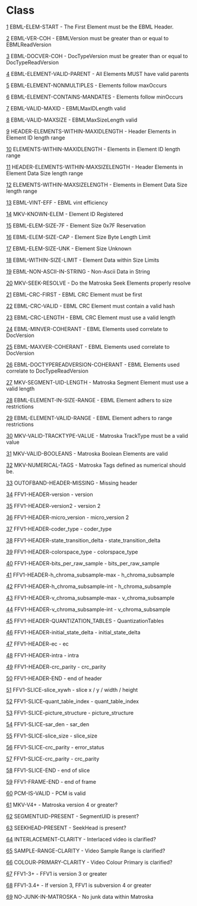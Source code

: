 # Class
[1](1.md) EBML-ELEM-START - The First Element must be the EBML Header.

[2](2.md) EBML-VER-COH - EBMLVersion must be greater than or equal to EBMLReadVersion

[3](3.md) EBML-DOCVER-COH - DocTypeVersion must be greater than or equal to DocTypeReadVersion

[4](4.md) EBML-ELEMENT-VALID-PARENT - All Elements MUST have valid parents

[5](5.md) EBML-ELEMENT-NONMULTIPLES - Elements follow maxOccurs

[6](6.md) EBML-ELEMENT-CONTAINS-MANDATES - Elements follow minOccurs

[7](7.md) EBML-VALID-MAXID - EBMLMaxIDLength valid

[8](8.md) EBML-VALID-MAXSIZE - EBMLMaxSizeLength valid

[9](9.md) HEADER-ELEMENTS-WITHIN-MAXIDLENGTH - Header Elements in Element ID length range

[10](10.md) ELEMENTS-WITHIN-MAXIDLENGTH - Elements in Element ID length range

[11](11.md) HEADER-ELEMENTS-WITHIN-MAXSIZELENGTH - Header Elements in Element Data Size length range

[12](12.md) ELEMENTS-WITHIN-MAXSIZELENGTH - Elements in Element Data Size length range

[13](13.md) EBML-VINT-EFF - EBML vint efficiency

[14](14.md) MKV-KNOWN-ELEM - Element ID Registered

[15](15.md) EBML-ELEM-SIZE-7F - Element Size 0x7F Reservation

[16](16.md) EBML-ELEM-SIZE-CAP - Element Size Byte Length Limit

[17](17.md) EBML-ELEM-SIZE-UNK - Element Size Unknown

[18](18.md) EBML-WITHIN-SIZE-LIMIT - Element Data within Size Limits

[19](19.md) EBML-NON-ASCII-IN-STRING - Non-Ascii Data in String

[20](20.md) MKV-SEEK-RESOLVE - Do the Matroska Seek Elements properly resolve

[21](21.md) EBML-CRC-FIRST - EBML CRC Element must be first

[22](22.md) EBML-CRC-VALID - EBML CRC Element must contain a valid hash

[23](23.md) EBML-CRC-LENGTH - EBML CRC Element must use a valid length

[24](24.md) EBML-MINVER-COHERANT - EBML Elements used correlate to DocVersion

[25](25.md) EBML-MAXVER-COHERANT - EBML Elements used correlate to DocVersion

[26](26.md) EBML-DOCTYPEREADVERSION-COHERANT - EBML Elements used correlate to DocTypeReadVersion

[27](27.md) MKV-SEGMENT-UID-LENGTH - Matroska Segment Element must use a valid length

[28](28.md) EBML-ELEMENT-IN-SIZE-RANGE - EBML Element adhers to size restrictions

[29](29.md) EBML-ELEMENT-VALID-RANGE - EBML Element adhers to range restrictions

[30](30.md) MKV-VALID-TRACKTYPE-VALUE - Matroska TrackType must be a valid value

[31](31.md) MKV-VALID-BOOLEANS - Matroska Boolean Elements are valid

[32](32.md) MKV-NUMERICAL-TAGS - Matroska Tags defined as numerical should be.

[33](33.md) OUTOFBAND-HEADER-MISSING - Missing header

[34](34.md) FFV1-HEADER-version - version

[35](35.md) FFV1-HEADER-version2 - version 2

[36](36.md) FFV1-HEADER-micro_version - micro_version 2

[37](37.md) FFV1-HEADER-coder_type - coder_type

[38](38.md) FFV1-HEADER-state_transition_delta - state_transition_delta

[39](39.md) FFV1-HEADER-colorspace_type - colorspace_type

[40](40.md) FFV1-HEADER-bits_per_raw_sample - bits_per_raw_sample

[41](41.md) FFV1-HEADER-h_chroma_subsample-max - h_chroma_subsample

[42](42.md) FFV1-HEADER-h_chroma_subsample-int - h_chroma_subsample

[43](43.md) FFV1-HEADER-v_chroma_subsample-max - v_chroma_subsample

[44](44.md) FFV1-HEADER-v_chroma_subsample-int - v_chroma_subsample

[45](45.md) FFV1-HEADER-QUANTIZATION_TABLES - QuantizationTables

[46](46.md) FFV1-HEADER-initial_state_delta - initial_state_delta

[47](47.md) FFV1-HEADER-ec - ec

[48](48.md) FFV1-HEADER-intra - intra

[49](49.md) FFV1-HEADER-crc_parity - crc_parity

[50](50.md) FFV1-HEADER-END - end of header

[51](51.md) FFV1-SLICE-slice_xywh - slice x / y / width / height

[52](52.md) FFV1-SLICE-quant_table_index - quant_table_index

[53](53.md) FFV1-SLICE-picture_structure - picture_structure

[54](54.md) FFV1-SLICE-sar_den - sar_den

[55](55.md) FFV1-SLICE-slice_size - slice_size

[56](56.md) FFV1-SLICE-crc_parity - error_status

[57](57.md) FFV1-SLICE-crc_parity - crc_parity

[58](58.md) FFV1-SLICE-END - end of slice

[59](59.md) FFV1-FRAME-END - end of frame

[60](60.md) PCM-IS-VALID - PCM is valid

[61](61.md) MKV-V4+ - Matroska version 4 or greater?

[62](62.md) SEGMENTUID-PRESENT - SegmentUID is present?

[63](63.md) SEEKHEAD-PRESENT - SeekHead is present?

[64](64.md) INTERLACEMENT-CLARITY - Interlaced video is clarified?

[65](65.md) SAMPLE-RANGE-CLARITY - Video Sample Range is clarified?

[66](66.md) COLOUR-PRIMARY-CLARITY - Video Colour Primary is clarified?

[67](67.md) FFV1-3+ - FFV1 is version 3 or greater

[68](68.md) FFV1-3.4+ - If version 3, FFV1 is subversion 4 or greater

[69](69.md) NO-JUNK-IN-MATROSKA - No junk data within Matroska
